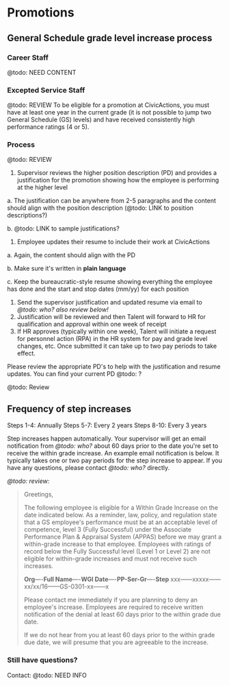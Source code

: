 # Promotions

## General Schedule grade level increase process

### Career Staff

@todo: NEED CONTENT

### Excepted Service Staff
@todo: REVIEW
To be eligible for a promotion at CivicActions, you must have at least one year in the current grade (it is not possible to jump two General Schedule (GS) levels) and have received consistently high performance ratings (4 or 5).

### Process
@todo: REVIEW
1. Supervisor reviews the higher position description (PD) and provides a justification for the promotion showing how the employee is performing at the higher level

a. The justification can be anywhere from 2-5 paragraphs and the content should align with the position description (@todo: LINK to position descriptions?)

b. @todo: LINK to sample justifications?

1. Employee updates their resume to include their work at CivicActions

a. Again, the content should align with the PD

b. Make sure it's written in **plain language**

c. Keep the bureaucratic-style resume showing everything the employee has done and the start and stop dates (mm/yy) for each position

1. Send the supervisor justification and updated resume via email to *@todo: who? also review below!*
2. Justification will be reviewed and then Talent will forward to HR for qualification and approval within one week of receipt
3. If HR approves (typically within one week), Talent will initiate a request for personnel action (RPA) in the HR system for pay and grade level changes, etc. Once submitted it can take up to two pay periods to take effect.

Please review the appropriate PD's to help with the justification and resume updates. You can find your current PD @todo: ?

@todo: Review
## Frequency of step increases

Steps 1-4: Annually
Steps 5-7: Every 2 years
Steps 8-10: Every 3 years

Step increases happen automatically. Your supervisor will get an email notification from *@todo: who?* about 60 days prior to the date you're set to receive the within grade increase. An example email notification is below. It typically takes one or two pay periods for the step increase to appear. If you have any questions, please contact *@todo: who?* directly.

*@todo: review:*
> Greetings,
>
> The following employee is eligible for a Within Grade Increase on the date indicated below. As a reminder, law, policy, and regulation state that a GS employee's performance must be at an acceptable level of competence, level 3 (Fully Successful) under the Associate Performance Plan & Appraisal System (APPAS) before we may grant a within-grade increase to that employee. Employees with ratings of record below the Fully Successful level (Level 1 or Level 2) are not eligible for within-grade increases and must not receive such increases.
>
> **Org**—-**Full Name**—-**WGI Date**—-**PP-Ser-Gr**—-**Step**
> xxx——xxxxx——xx/xx/16——GS-0301-xx——x
>
> Please contact me immediately if you are planning to deny an employee's increase. Employees are required to receive written notification of the denial at least 60 days prior to the within grade due date.
>
> If we do not hear from you at least 60 days prior to the within grade due date, we will presume that you are agreeable to the increase.

### Still have questions?

Contact: @todo: NEED INFO
